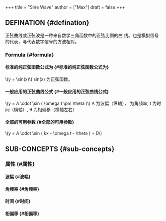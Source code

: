 +++
title = "Sine Wave"
author = ["Max"]
draft = false
+++

## DEFINATION {#defination}

正弦曲线或正弦波是一种来自数学三角函数中的正弦比例的曲
线。也是模拟信号的代表，与代表数字信号的方波相对。


### Formula {#formula}


#### 标准的纯正弦函数公式为 {#标准的纯正弦函数公式为}

\\(y = \sin(x)\\)
sin(x) 为正弦函数。


#### 一般应用的正弦曲线公式 {#一般应用的正弦曲线公式}

\\(y = A \cdot \sin ( \omega t \pm \theta )\\)
A 为波幅（纵轴）， 为角频率, t 为时间（横轴）, θ 为相偏移（横轴左右）


#### 全部的可用参数 {#全部的可用参数}

\\(y = A \cdot \sin ( kx - \omega t - \theta ) + D\\)


## SUB-CONCEPTS {#sub-concepts}


### 属性 {#属性}


#### 波幅 {#波幅}


#### 角频率 {#角频率}


#### 时间 {#时间}


#### 相偏移 {#相偏移}
